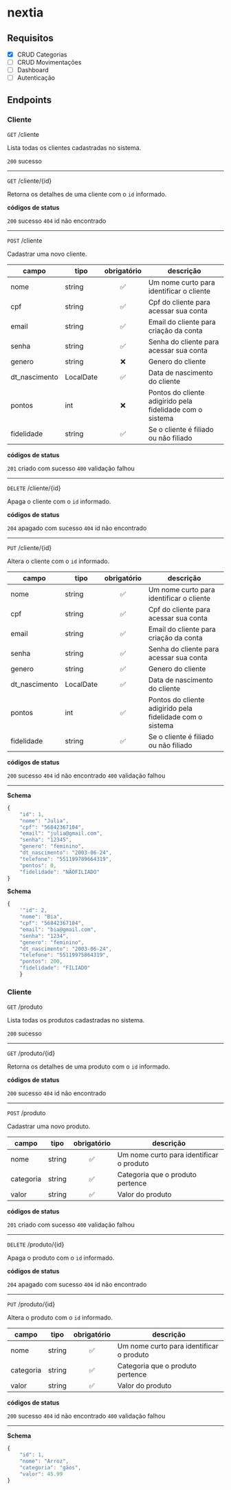# nextia

## Requisitos

- [x] CRUD Categorias
- [ ] CRUD Movimentações
- [ ] Dashboard
- [ ] Autenticação

## Endpoints

### Cliente

`GET` /cliente

Lista todas os clientes cadastradas no sistema.

`200` sucesso

---

`GET` /cliente/{id}

Retorna os detalhes de uma cliente com o `id` informado.

**códigos de status**

`200` sucesso
`404` id não encontrado

---
`POST` /cliente

Cadastrar uma novo cliente.

| campo | tipo | obrigatório | descrição
|-------|------|:-------------:|-----------
|nome|string|✅|Um nome curto para identificar o cliente
|cpf|string|✅|Cpf do cliente para acessar sua conta
|email|string|✅|Email do cliente para criação da conta
|senha|string|✅| Senha do cliente para acessar sua conta
|genero|string|❌| Genero do cliente
|dt_nascimento|LocalDate|✅| Data de nascimento do cliente 
|pontos|int|❌|Pontos do cliente adigirido pela fidelidade com o sistema
|fidelidade|string|✅|Se o cliente é filiado ou não filiado

**códigos de status**

`201` criado com sucesso
`400` validação falhou

---

`DELETE` /cliente/{id} 

Apaga o cliente com o `id` informado.

**códigos de status**

`204` apagado com sucesso
`404` id não encontrado

---

`PUT` /cliente/{id} 

Altera o cliente com o `id` informado.

| campo | tipo | obrigatório | descrição
|-------|------|:-------------:|-----------
|nome|string|✅|Um nome curto para identificar o cliente
|cpf|string|✅|Cpf do cliente para acessar sua conta
|email|string|✅|Email do cliente para criação da conta
|senha|string|✅| Senha do cliente para acessar sua conta
|genero|string|✅| Genero do cliente
|dt_nascimento|LocalDate|✅| Data de nascimento do cliente 
|pontos|int|✅|Pontos do cliente adigirido pela fidelidade com o sistema
|fidelidade|string|✅|Se o cliente é filiado ou não filiado

**códigos de status**

`200` sucesso
`404` id não encontrado
`400` validação falhou

---

**Schema**

```js
{
	"id": 1,
	"nome": "Julia",
	"cpf": "56842367104",
	"email": "julia@gmail.com",
	"senha": "12345",
	"genero": "feminino",
	"dt_nascimento": "2003-06-24",
	"telefone": "551199789664319",
	"pontos": 0,
	"fidelidade": "NÃOFILIADO"
}

```
**Schema**

```js
{
    '"id": 2,
    "nome": "Bia",
    "cpf": "56842367104",
    "email": "bia@gmail.com",
    "senha": "1234",
    "genero": "feminino",
    "dt_nascimento": "2003-06-24",
    "telefone": "55119975864319",
	"pontos": 200,
	"fidelidade": "FILIADO"
	}

```

### Cliente

`GET` /produto

Lista todas os produtos cadastradas no sistema.

`200` sucesso

---

`GET` /produto/{id}

Retorna os detalhes de uma produto com o `id` informado.

**códigos de status**

`200` sucesso
`404` id não encontrado

---
`POST` /produto

Cadastrar uma novo produto.

| campo | tipo | obrigatório | descrição
|-------|------|:-------------:|-----------
|nome|string|✅|Um nome curto para identificar o produto
|categoria|string|✅|Categoria que o produto pertence
|valor|string|✅|Valor do produto

**códigos de status**

`201` criado com sucesso
`400` validação falhou

---

`DELETE` /produto/{id} 

Apaga o produto com o `id` informado.

**códigos de status**

`204` apagado com sucesso
`404` id não encontrado

---

`PUT` /produto/{id} 

Altera o produto com o `id` informado.

| campo | tipo | obrigatório | descrição
|-------|------|:-------------:|-----------
|nome|string|✅|Um nome curto para identificar o produto
|categoria|string|✅|Categoria que o produto pertence
|valor|string|✅|Valor do produto

**códigos de status**

`200` sucesso
`404` id não encontrado
`400` validação falhou

---

**Schema**
```js
{
	"id": 1,
	"nome": "Arroz",
	"categoria": "gãos",
	"valor": 45.99
}

```
